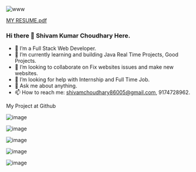 ![www](https://user-images.githubusercontent.com/68122183/138043360-14f07443-e62e-4768-a0b8-bd7efb100d25.png)

[MY RESUME.pdf](https://github.com/Shivam-ok/Shivam-ok/files/8983910/MY.RESUME.pdf)

        
###           Hi there 👋 Shivam Kumar Choudhary Here.

- 🔭 I’m a Full Stack Web Developer.
- 🌱 I’m currently learning and building Java Real Time Projects, Good Projects.
- 👯 I’m looking to collaborate on Fix websites issues and make new websites.
- 🤔 I’m looking for help with Internship and Full Time Job.
- 💬 Ask me about anything.
- 📫 How to reach me: shivamchoudhary86005@gmail.com, 9174728962.
       
My Project at Github

![image](https://user-images.githubusercontent.com/68122183/176155065-f1359ed7-41ed-4fce-add5-6649afdb9c55.png)

![image](https://user-images.githubusercontent.com/68122183/176156036-0c5b6c17-907e-4439-a903-0eaf9a84f062.png)

![image](https://user-images.githubusercontent.com/68122183/176156284-0fbe8411-b0ae-45d3-8081-524a5b287fa5.png)

![image](https://user-images.githubusercontent.com/68122183/176155555-b744e466-9f81-4a66-bb42-7c9414a029d3.png)


![image](https://user-images.githubusercontent.com/68122183/176155301-0aa702cc-6d38-4240-97a3-f11898bb2eea.png)
